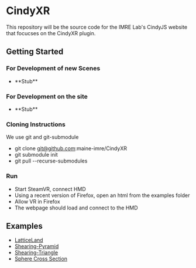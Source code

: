 # CindyXR
This repository will be the source code for the IMRE Lab's CindyJS website that focucses on the CindyXR plugin.

## Getting Started
### For Development of new Scenes
- \*\*Stub**
### For Development on the site
- \*\*Stub\*\*

### Cloning Instructions
We use git and git-submodule

* git clone git@github.com:maine-imre/CindyXR
* git submodule init
* git pull --recurse-submodules

### Run

* Start SteamVR, connect HMD
* Using a recent version of Firefox, open an html from the examples folder
* Allow VR in Firefox
* The webpage should load and connect to the HMD

## Examples
* [LatticeLand](https://maine-imre.github.io/CindyXR-Interactions/examples/LatticeLand.html)
* [Shearing-Pyramid](https://maine-imre.github.io/CindyXR-Interactions/examples/Shearing_Pyramid.html)
* [Shearing-Triangle](https://maine-imre.github.io/CindyXR-Interactions/examples/Shearing_Triangle.html)
* [Sphere Cross Section](https://maine-imre.github.io/CindyXR-Interactions/examples/SphereCrossSection.html)
